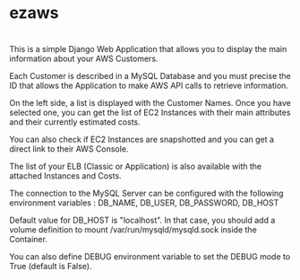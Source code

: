 # ezaws
# 

This is a simple Django Web Application that allows you to display
the main information about your AWS Customers.

Each Customer is described in a MySQL Database and you must precise
the ID that allows the Application to make AWS API calls to retrieve information.

On the left side, a list is displayed with the Customer Names. Once you have
selected one, you can get the list of EC2 Instances with their main attributes
and their currently estimated costs.

You can also check if EC2 Instances are snapshotted and you can get a direct link
to their AWS Console.

The list of your ELB (Classic or Application) is also available with the attached Instances and Costs.

The connection to the MySQL Server can be configured with the following environment variables :
    DB_NAME, DB_USER, DB_PASSWORD, DB_HOST

Default value for DB_HOST is "localhost". In that case, you should add a volume definition to mount /var/run/mysqld/mysqld.sock inside the Container.

You can also define DEBUG environment variable to set the DEBUG mode to True (default is False).


